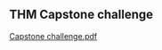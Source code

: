 ## THM Capstone challenge 

[Capstone challenge.pdf](https://github.com/r0sha1/r0sha1.github.io/files/8039224/Capstone.challenge.pdf)
